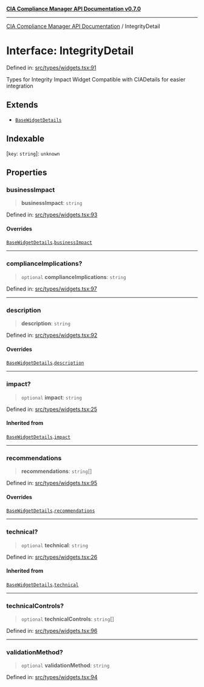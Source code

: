 [**CIA Compliance Manager API Documentation v0.7.0**](../README.md)

***

[CIA Compliance Manager API Documentation](../globals.md) / IntegrityDetail

# Interface: IntegrityDetail

Defined in: [src/types/widgets.tsx:91](https://github.com/Hack23/cia-compliance-manager/blob/main/src/types/widgets.tsx#L91)

Types for Integrity Impact Widget
Compatible with CIADetails for easier integration

## Extends

- [`BaseWidgetDetails`](BaseWidgetDetails.md)

## Indexable

\[`key`: `string`\]: `unknown`

## Properties

### businessImpact

> **businessImpact**: `string`

Defined in: [src/types/widgets.tsx:93](https://github.com/Hack23/cia-compliance-manager/blob/main/src/types/widgets.tsx#L93)

#### Overrides

[`BaseWidgetDetails`](BaseWidgetDetails.md).[`businessImpact`](BaseWidgetDetails.md#businessimpact)

***

### complianceImplications?

> `optional` **complianceImplications**: `string`

Defined in: [src/types/widgets.tsx:97](https://github.com/Hack23/cia-compliance-manager/blob/main/src/types/widgets.tsx#L97)

***

### description

> **description**: `string`

Defined in: [src/types/widgets.tsx:92](https://github.com/Hack23/cia-compliance-manager/blob/main/src/types/widgets.tsx#L92)

#### Overrides

[`BaseWidgetDetails`](BaseWidgetDetails.md).[`description`](BaseWidgetDetails.md#description)

***

### impact?

> `optional` **impact**: `string`

Defined in: [src/types/widgets.tsx:25](https://github.com/Hack23/cia-compliance-manager/blob/main/src/types/widgets.tsx#L25)

#### Inherited from

[`BaseWidgetDetails`](BaseWidgetDetails.md).[`impact`](BaseWidgetDetails.md#impact)

***

### recommendations

> **recommendations**: `string`[]

Defined in: [src/types/widgets.tsx:95](https://github.com/Hack23/cia-compliance-manager/blob/main/src/types/widgets.tsx#L95)

#### Overrides

[`BaseWidgetDetails`](BaseWidgetDetails.md).[`recommendations`](BaseWidgetDetails.md#recommendations)

***

### technical?

> `optional` **technical**: `string`

Defined in: [src/types/widgets.tsx:26](https://github.com/Hack23/cia-compliance-manager/blob/main/src/types/widgets.tsx#L26)

#### Inherited from

[`BaseWidgetDetails`](BaseWidgetDetails.md).[`technical`](BaseWidgetDetails.md#technical)

***

### technicalControls?

> `optional` **technicalControls**: `string`[]

Defined in: [src/types/widgets.tsx:96](https://github.com/Hack23/cia-compliance-manager/blob/main/src/types/widgets.tsx#L96)

***

### validationMethod?

> `optional` **validationMethod**: `string`

Defined in: [src/types/widgets.tsx:94](https://github.com/Hack23/cia-compliance-manager/blob/main/src/types/widgets.tsx#L94)
